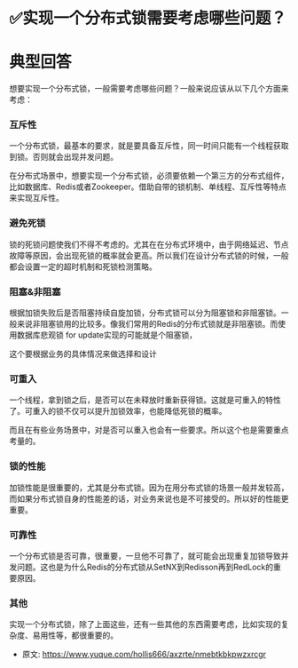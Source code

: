 # ✅实现一个分布式锁需要考虑哪些问题？
<!--page header-->

<a name="vjQCv"></a>
# 典型回答

想要实现一个分布式锁，一般需要考虑哪些问题？一般来说应该从以下几个方面来考虑：


<a name="vNBrQ"></a>
### 互斥性

一个分布式锁，最基本的要求，就是要具备互斥性，同一时间只能有一个线程获取到锁。否则就会出现并发问题。

在分布式场景中，想要实现一个分布式锁，必须要依赖一个第三方的分布式组件，比如数据库、Redis或者Zookeeper。借助自带的锁机制、单线程、互斥性等特点来实现互斥性。

<a name="sEwuN"></a>
### 避免死锁

锁的死锁问题使我们不得不考虑的。尤其在在分布式环境中，由于网络延迟、节点故障等原因，会出现死锁的概率就会更高。所以我们在设计分布式锁的时候，一般都会设置一定的超时机制和死锁检测策略。

<a name="UtDXW"></a>
### 阻塞&非阻塞

根据加锁失败后是否阻塞持续自旋加锁，分布式锁可以分为阻塞锁和非阻塞锁。一般来说非阻塞锁用的比较多。像我们常用的Redis的分布式锁就是非阻塞锁。而使用数据库悲观锁 for update实现的可能就是个阻塞锁，

这个要根据业务的具体情况来做选择和设计

<a name="gdUZI"></a>
### 可重入

一个线程，拿到锁之后，是否可以在未释放时重新获得锁。这就是可重入的特性了。可重入的锁不仅可以提升加锁效率，也能降低死锁的概率。

而且在有些业务场景中，对是否可以重入也会有一些要求。所以这个也是需要重点考量的。

<a name="Xo30L"></a>
### 锁的性能

加锁性能是很重要的，尤其是分布式锁。因为在用分布式锁的场景一般并发较高，而如果分布式锁自身的性能差的话，对业务来说也是不可接受的。所以好的性能更重要。


<a name="mjTNl"></a>
### 可靠性

一个分布式锁是否可靠，很重要，一旦他不可靠了，就可能会出现重复加锁导致并发问题。这也是为什么Redis的分布式锁从SetNX到Redisson再到RedLock的重要原因。

<a name="gcskm"></a>
### 其他

实现一个分布式锁，除了上面这些，还有一些其他的东西需要考虑，比如实现的复杂度、易用性等，都很重要的。




<!--page footer-->
- 原文: <https://www.yuque.com/hollis666/axzrte/nmebtkbkpwzxrcgr>